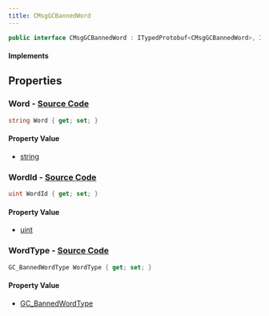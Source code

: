 ```yaml
---
title: CMsgGCBannedWord
---
```


```csharp
public interface CMsgGCBannedWord : ITypedProtobuf<CMsgGCBannedWord>, INativeHandle
```

#### Implements

## Properties

### **Word** - [Source Code](https://github.com/swiftly-solution/swiftlys2/blob/main/managed/src/SwiftlyS2.Generated/Protobufs/Interfaces/CMsgGCBannedWord.cs#L19)

```csharp
string Word { get; set; }
```

#### Property Value

- [string](https://learn.microsoft.com/dotnet/api/system.string)

### **WordId** - [Source Code](https://github.com/swiftly-solution/swiftlys2/blob/main/managed/src/SwiftlyS2.Generated/Protobufs/Interfaces/CMsgGCBannedWord.cs#L13)

```csharp
uint WordId { get; set; }
```

#### Property Value

- [uint](https://learn.microsoft.com/dotnet/api/system.uint32)

### **WordType** - [Source Code](https://github.com/swiftly-solution/swiftlys2/blob/main/managed/src/SwiftlyS2.Generated/Protobufs/Interfaces/CMsgGCBannedWord.cs#L16)

```csharp
GC_BannedWordType WordType { get; set; }
```

#### Property Value

- [GC_BannedWordType](/docs/api/shared/protobufdefinitions/gc_bannedwordtype)

